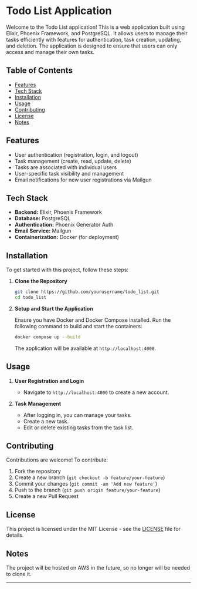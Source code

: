 # Todo List Application

Welcome to the Todo List application! This is a web application built using Elixir, Phoenix Framework, and PostgreSQL. It allows users to manage their tasks efficiently with features for authentication, task creation, updating, and deletion. The application is designed to ensure that users can only access and manage their own tasks.

## Table of Contents

- [Features](#features)
- [Tech Stack](#tech-stack)
- [Installation](#installation)
- [Usage](#usage)
- [Contributing](#contributing)
- [License](#license)
- [Notes](#notes)

## Features

- User authentication (registration, login, and logout)
- Task management (create, read, update, delete)
- Tasks are associated with individual users
- User-specific task visibility and management
- Email notifications for new user registrations via Mailgun

## Tech Stack

- **Backend:** Elixir, Phoenix Framework
- **Database:** PostgreSQL
- **Authentication:** Phoenix Generator Auth
- **Email Service:** Mailgun
- **Containerization:** Docker (for deployment)

## Installation

To get started with this project, follow these steps:

1. **Clone the Repository**

   ```sh
   git clone https://github.com/yourusername/todo_list.git
   cd todo_list
   ```

2. **Setup and Start the Application**

   Ensure you have Docker and Docker Compose installed. Run the following command to build and start the containers:

   ```sh
   docker compose up --build
   ```

   The application will be available at `http://localhost:4000`.

## Usage

1. **User Registration and Login**

   - Navigate to `http://localhost:4000` to create a new account.

2. **Task Management**

   - After logging in, you can manage your tasks.
   - Create a new task.
   - Edit or delete existing tasks from the task list.

## Contributing

Contributions are welcome! To contribute:

1. Fork the repository
2. Create a new branch (`git checkout -b feature/your-feature`)
3. Commit your changes (`git commit -am 'Add new feature'`)
4. Push to the branch (`git push origin feature/your-feature`)
5. Create a new Pull Request

## License

This project is licensed under the MIT License - see the [LICENSE](LICENSE) file for details.

## Notes

The project will be hosted on AWS in the future, so no longer will be needed to clone it.

---
